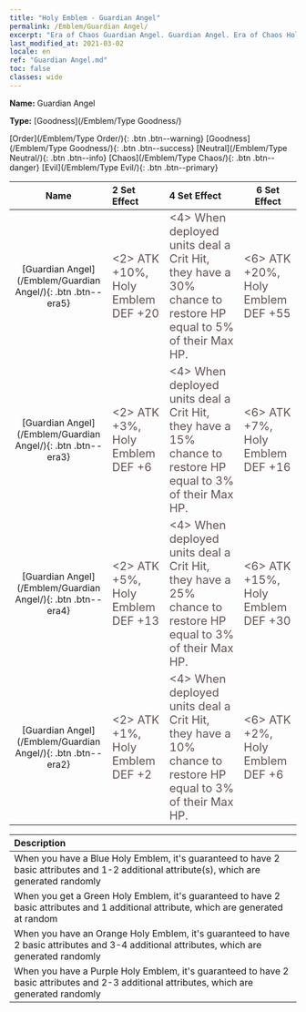 ```yaml
---
title: "Holy Emblem - Guardian Angel"
permalink: /Emblem/Guardian Angel/
excerpt: "Era of Chaos Guardian Angel. Guardian Angel. Era of Chaos Holy Emblem Guardian Angel. Era of Chaos Goodness Guardian Angel"
last_modified_at: 2021-03-02
locale: en
ref: "Guardian Angel.md"
toc: false
classes: wide
---
```


 **Name:** Guardian Angel

 **Type:** [Goodness](/Emblem/Type Goodness/)

  [Order](/Emblem/Type Order/){: .btn .btn--warning}   [Goodness](/Emblem/Type Goodness/){: .btn .btn--success}   [Neutral](/Emblem/Type Neutral/){: .btn .btn--info}   [Chaos](/Emblem/Type Chaos/){: .btn .btn--danger}   [Evil](/Emblem/Type Evil/){: .btn .btn--primary} 

  |         Name            |    2 Set Effect    |   4 Set Effect   | 6 Set Effect   | 
  |:-----------------------:|:-------------------|:-----------------|----------------| 
  | [Guardian Angel](/Emblem/Guardian Angel/){: .btn .btn--era5} | <span style="color: #645252;font-size:20px">&lt;2&gt; ATK +10%, Holy Emblem DEF +20</span> | <span style="color: #645252;font-size:20px">&lt;4&gt; When deployed units deal a Crit Hit, they have a 30% chance to restore HP equal to 5% of their Max HP.</span> | <span style="color: #645252;font-size:20px">&lt;6&gt; ATK +20%, Holy Emblem DEF +55</span> | 
  | [Guardian Angel](/Emblem/Guardian Angel/){: .btn .btn--era3} | <span style="color: #645252;font-size:20px">&lt;2&gt; ATK +3%, Holy Emblem DEF +6</span> | <span style="color: #645252;font-size:20px">&lt;4&gt; When deployed units deal a Crit Hit, they have a 15% chance to restore HP equal to 3% of their Max HP.</span> | <span style="color: #645252;font-size:20px">&lt;6&gt; ATK +7%, Holy Emblem DEF +16</span> | 
  | [Guardian Angel](/Emblem/Guardian Angel/){: .btn .btn--era4} | <span style="color: #645252;font-size:20px">&lt;2&gt; ATK +5%, Holy Emblem DEF +13</span> | <span style="color: #645252;font-size:20px">&lt;4&gt; When deployed units deal a Crit Hit, they have a 25% chance to restore HP equal to 3% of their Max HP.</span> | <span style="color: #645252;font-size:20px">&lt;6&gt; ATK +15%, Holy Emblem DEF +30</span> | 
  | [Guardian Angel](/Emblem/Guardian Angel/){: .btn .btn--era2} | <span style="color: #645252;font-size:20px">&lt;2&gt; ATK +1%, Holy Emblem DEF +2</span> | <span style="color: #645252;font-size:20px">&lt;4&gt; When deployed units deal a Crit Hit, they have a 10% chance to restore HP equal to 3% of their Max HP.</span> | <span style="color: #645252;font-size:20px">&lt;6&gt; ATK +2%, Holy Emblem DEF +6</span> | 

  |         Description            | 
  |:-------------------------------|
  | When you have a Blue Holy Emblem, it's guaranteed to have 2 basic attributes and 1-2 additional attribute(s), which are generated randomly |
  | When you get a Green Holy Emblem, it's guaranteed to have 2 basic attributes and 1 additional attribute, which are generated at random |
  | When you have an Orange Holy Emblem, it's guaranteed to have 2 basic attributes and 3-4 additional attributes, which are generated randomly |
  | When you have a Purple Holy Emblem, it's guaranteed to have 2 basic attributes and 2-3 additional attributes, which are generated randomly |
